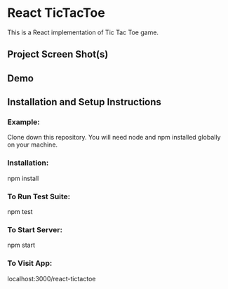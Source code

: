 # React TicTacToe

This is a React implementation of Tic Tac Toe game.

## Project Screen Shot(s)


## Demo 



## Installation and Setup Instructions

### Example:
Clone down this repository. You will need node and npm installed globally on your machine.

### Installation:

npm install

### To Run Test Suite:

npm test

### To Start Server:

npm start

### To Visit App:

localhost:3000/react-tictactoe
